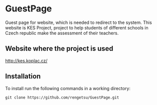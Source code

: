 # GuestPage
Guest page for website, which is needed to redirect to the system.
This website is KES Project, project to help students of different schools in Czech republic make the assessment of their teachers.

## Website where the project is used

http://kes.koplac.cz/


## Installation
 To install run the following commands in a working directory:
 ```
 git clone https://github.com/rengetsu/GuestPage.git
 ```
